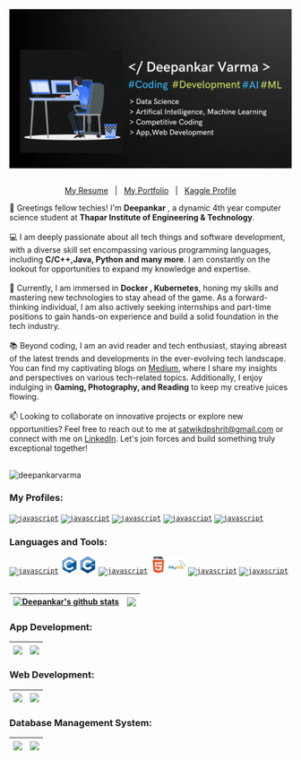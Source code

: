 <!-- <h1 align="center">Hi there 👋, I'm <a href="https://github.com/deepankarvarma/deepankarvarma/blob/main/DSA%20ONE%20COURSE%20PLAYLIST.pdf">Deepankar</h1> -->
<!-- <h3 align="center">A passionate techie from India</h3> -->
<a href="https://deepankarvarma.github.io/profile/" target="_blank">
<a href="https://deepankarvarma.github.io/" target="_blank">  
<img  align="center" src="https://github.com/deepankarvarma/deepankarvarma/blob/main/bg.gif"></a>
</a>
<br>
<br>
<p align="center"> <a href="https://github.com/deepankarvarma/deepankarvarma/blob/b24811d5077c08ffdd0eedc79fcf1b1d5ef5feb9/Deepankar_Varma_Latex.pdf">My Resume</a> &nbsp; | &nbsp; <a href="https://deepankarvarma.github.io/" target="_blank" rel="noopener noreferrer">My Portfolio</a> &nbsp; | &nbsp; <a href="https://www.kaggle.com/deepankarvarma/Home">Kaggle Profile</a></p>
👋 Greetings fellow techies! I'm <b>Deepankar</b> , a dynamic 4th year computer science student at <b>Thapar Institute of Engineering & Technology</b>.
<br><br>
💻 I am deeply passionate about all tech things and software development, with a diverse skill set encompassing various programming languages, including <b>C/C++,Java, Python and many more</b>. I am constantly on the lookout for opportunities to expand my knowledge and expertise.
<br><br>
🚀  Currently, I am immersed in <b>Docker , Kubernetes</b>, honing my skills and mastering new technologies to stay ahead of the game. As a forward-thinking individual, I am also actively seeking internships and part-time positions to gain hands-on experience and build a solid foundation in the tech industry.
<br><br>
📚 Beyond coding, I am an avid reader and tech enthusiast, staying abreast of the latest trends and developments in the ever-evolving tech landscape. You can find my captivating blogs on <a href="https://medium.com/@deepankar-varma">Medium</a>, where I share my insights and perspectives on various tech-related topics. Additionally, I enjoy indulging in <b> Gaming, Photography, and Reading</b> to keep my creative juices flowing.
<br><br>
📫 Looking to collaborate on innovative projects or explore new opportunities? Feel free to reach out to me at <a href="mailto:satwikdpshrit@gmail.com">satwikdpshrit@gmail.com</a> or connect with me on <a href="https://www.linkedin.com/in/deepankar-varma/">LinkedIn</a>. Let's join forces and build something truly exceptional together!
<br><br>
<p align="left"> <img src="https://komarev.com/ghpvc/?username=deepankarvarma&label=Profile%20views&color=0e75b6&style=flat" alt="deepankarvarma" /> </p>
<h3 align="left">My Profiles:</h3>

<!-- <a href="https://dev.to/deepankarvarma" target="blank"><img align="center" src="https://d2fltix0v2e0sb.cloudfront.net/dev-rainbow.png" alt="deepankarvarma" height="30" width="30" /></a> -->


<!-- <a href="https://www.linkedin.com/in/deepankar-varma/" target="blank"><img align="center" src="https://upload.wikimedia.org/wikipedia/commons/thumb/f/f8/LinkedIn_icon_circle.svg/2048px-LinkedIn_icon_circle.svg.png" alt="deepankar-varma-a46875134" height="30" width="30" />&nbsp;</a>
<a href="https://instagram.com/d_eepankar_" target="blank"><img align="center" src="https://cdn2.iconfinder.com/data/icons/social-media-2285/512/1_Instagram_colored_svg_1-512.png" alt="d_eepankar_" height="30" width="30" /> &nbsp;</a>
<a href="https://www.codechef.com/users/deepankar2077" target="blank"><img align="center" src="https://upload.wikimedia.org/wikipedia/en/thumb/7/7b/Codechef%28new%29_logo.svg/1200px-Codechef%28new%29_logo.svg.png" alt="deepankar2077" height="40" width="100" />&nbsp;</a>
<a href="https://leetcode.com/satwikdpshrit/" target="blank"><img align="center" src="http://terrylu.tech/2021/05/22/leetcode/cover.png" alt="satwikdpshrit" height="30" width="100" />&nbsp;</a>
<a href="https://www.hackerrank.com/deepankarvarma3" target="blank"><img align="center" src="https://upload.wikimedia.org/wikipedia/commons/4/40/HackerRank_Icon-1000px.png" alt="deepankarvarma03" height="40" width="40" />&nbsp;</a>
  
</p> --> 
<code><a href ="https://dev.to/deepankarvarma"><img height="30" alt="javascript" src="https://d2fltix0v2e0sb.cloudfront.net/dev-rainbow.png"></a></code>
<code><a href ="https://www.linkedin.com/in/deepankar-varma/"><img height="30" alt="javascript" src="https://upload.wikimedia.org/wikipedia/commons/thumb/f/f8/LinkedIn_icon_circle.svg/2048px-LinkedIn_icon_circle.svg.png"></a></code>
    <code><a href ="https://www.hackerrank.com/deepankarvarma3"><img height="30" alt="javascript" src="https://upload.wikimedia.org/wikipedia/commons/4/40/HackerRank_Icon-1000px.png"></a></code>
  <code><a href ="https://www.codechef.com/users/deepankar2077"><img height="30" alt="javascript" src="https://upload.wikimedia.org/wikipedia/en/thumb/7/7b/Codechef%28new%29_logo.svg/1200px-Codechef%28new%29_logo.svg.png"></a></code>
  <code><a href ="https://leetcode.com/satwikdpshrit/"><img height="30" alt="javascript" src="https://leetcode.com/static/images/LeetCode_logo_rvs.png"></a></code>
  <!-- <code><a href ="https://www.codingninjas.com/codestudio/profile/10e3e954-f273-41d9-bef1-d846134ff2e0"><img height="30" alt="javascript" src="https://www.codingninjas.com/landing/wp-content/uploads/2022/01/codestudio-by-CN-white-logo-7.png"></a></code> -->

<h3 align="left">Languages and Tools:</h3>
<code><a href ="https://www.arduino.cc/"><img height="30" alt="javascript" src="https://cdn.worldvectorlogo.com/logos/arduino-1.svg"></a></code>
        <code><a href ="https://www.cprogramming.com/"><img height="30" alt="javascript" src="https://raw.githubusercontent.com/devicons/devicon/master/icons/c/c-original.svg"></a></code>
    <code><a href ="https://www.w3schools.com/cpp/"><img height="30" alt="javascript" src="https://raw.githubusercontent.com/devicons/devicon/master/icons/cplusplus/cplusplus-original.svg"></a></code>
    <code><a href ="https://firebase.google.com/"><img height="30" alt="javascript" src="https://www.vectorlogo.zone/logos/firebase/firebase-icon.svg"></a></code>
<code><a href ="https://www.w3.org/html/"><img height="30" alt="javascript" src="https://raw.githubusercontent.com/devicons/devicon/master/icons/html5/html5-original-wordmark.svg"></a></code>
<code><a href ="https://www.mysql.com/"><img height="30" alt="javascript" src="https://raw.githubusercontent.com/devicons/devicon/master/icons/mysql/mysql-original-wordmark.svg"></a></code>
 <code><a href ="https://www.python.org/community/logos/"><img height="30" alt="javascript" src="https://upload.wikimedia.org/wikipedia/commons/thumb/c/c3/Python-logo-notext.svg/2048px-Python-logo-notext.svg.png"></a></code>
  <code><a href ="https://www.w3schools.com/css/"><img height="30" alt="javascript" src="https://upload.wikimedia.org/wikipedia/commons/thumb/d/d5/CSS3_logo_and_wordmark.svg/1200px-CSS3_logo_and_wordmark.svg.png"></a></code>
<br>
<br>


| <a href="https://github.com/"><img align="center" src="https://github-readme-stats.vercel.app/api?username=deepankarvarma&locale=en&show_icons=true&include_all_commits=true&theme=algolia&hide_border=true&border_radius=6" alt="Deepankar's github stats" /></a> | <a href="https://github.com/deepankarvarma/github-readme-stats"><img align="center" src="https://github-readme-stats.vercel.app/api/top-langs/?username=deepankarvarma&layout=compact&theme=algolia&border_radius=6&hide_border=true" /></a> |
| ------------- | ------------- |

<h3 align="left">App Development:</h3>

| <a href="https://github.com/deepankarvarma/College--Saathi"><img align="center" src="https://github-readme-stats.vercel.app/api/pin/?username=deepankarvarma&repo=College--Saathi&theme=algolia&hide_border=false"></a> | <a href="https://github.com/deepankarvarma/Hacklipse-TechAgro"><img align="center" src="https://github-readme-stats.vercel.app/api/pin/?username=deepankarvarma&repo=Hacklipse-TechAgro&theme=algolia&border_radius=6&hide_border=false" /></a> | 
| ------------- | ------------- |

<h3 align="left">Web Development:</h3>

| <a href="https://github.com/deepankarvarma/Question-Setter-using-CHAT-GPT"><img align="center" src="https://github-readme-stats.vercel.app/api/pin/?username=deepankarvarma&repo=Question-Setter-using-CHAT-GPT&theme=algolia&hide_border=false" /></a> | <a href="https://github.com/deepankarvarma/DayForce-HackX"><img align="center" src="https://github-readme-stats.vercel.app/api/pin/?username=deepankarvarma&repo=DayForce-HackX&theme=algolia&border_radius=6&hide_border=false" /></a> | 
| ------------- | ------------- |

<h3 align="left">Database Management System:</h3>

| <a href="https://github.com/deepankarvarma/Library_Management_System_DBMS"><img align="center" src="https://github-readme-stats.vercel.app/api/pin/?username=deepankarvarma&repo=Library_Management_System_DBMS&theme=algolia&hide_border=false" /></a> | <a href="https://github.com/deepankarvarma/Airline_Management_System_DBMS"><img align="center" src="https://github-readme-stats.vercel.app/api/pin/?username=deepankarvarma&repo=Airline_Management_System_DBMS&theme=algolia&hide_border=false"></a> | 
| ------------- | ------------- |
<!-- ![GitHub Activity Graph](https://activity-graph.herokuapp.com/graph?username=deepankarvarma)   -->
<!-- <p align="left"> <img src="https://komarev.com/ghpvc/?username=deepankarvarma&label=Profile%20views&color=0e75b6&style=flat" alt="deepankarvarma" /> </p> -->

<!-- ![GitHub metrics](https://metrics.lecoq.io/deepankarvarma)  -->

